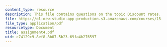 ```yaml
---
content_type: resource
description: This file contains questions on the topic Discount rates.
file: https://ol-ocw-studio-app-production.s3.amazonaws.com/courses/15-414-financial-management-summer-2003/c74129c98ef88b075b2369fa4b276597_assignment4.pdf
file_type: application/pdf
resourcetype: Document
title: assignment4.pdf
uid: c74129c9-8ef8-8b07-5b23-69fa4b276597
---
```

